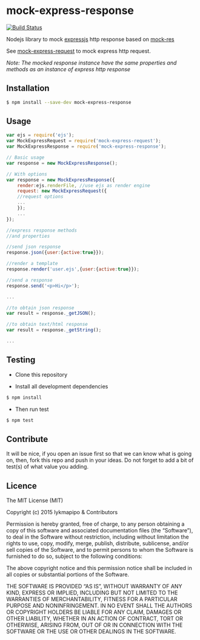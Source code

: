 # mock-express-response

[![Build Status](https://travis-ci.org/lykmapipo/mock-express-response.svg?branch=master)](https://travis-ci.org/lykmapipo/mock-express-response)

Nodejs library to mock [expressjs](https://github.com/strongloop/express/) http response based on [mock-res](https://github.com/diachedelic/mock-res)

See [mock-express-request](https://github.com/lykmapipo/mock-express-request) to mock express http request.

*Note: The mocked response instance have the same properties and methods as an instance of express http response*

## Installation
```sh
$ npm install --save-dev mock-express-response
```

## Usage
```js
var ejs = require('ejs');
var MockExpressRequest = require('mock-express-request');
var MockExpressResponse = require('mock-express-response');

// Basic usage
var response = new MockExpressResponse();

// With options
var response = new MockExpressResponse({
    render:ejs.renderFile, //use ejs as render engine
    request: new MockExpressRequest({
    //request options
    ...
    });
    ...
});

//express response methods
//and properties

//send json response
response.json({user:{active:true}});

//render a template
response.render('user.ejs',{user:{active:true}});

//send a response
response.send('<p>Hi</p>');

...

//to obtain json response
var result = response._getJSON();

//to obtain text/html response
var result = response._getString();

...

```

## Testing
* Clone this repository

* Install all development dependencies
```sh
$ npm install
```

* Then run test
```sh
$ npm test
```


## Contribute
It will be nice, if you open an issue first so that we can know what is going on, then, fork this repo and push in your ideas. Do not forget to add a bit of test(s) of what value you adding.


## Licence
The MIT License (MIT)

Copyright (c) 2015 lykmapipo & Contributors

Permission is hereby granted, free of charge, to any person obtaining a copy of this software and associated documentation files (the “Software”), to deal in the Software without restriction, including without limitation the rights to use, copy, modify, merge, publish, distribute, sublicense, and/or sell copies of the Software, and to permit persons to whom the Software is furnished to do so, subject to the following conditions:

The above copyright notice and this permission notice shall be included in all copies or substantial portions of the Software.

THE SOFTWARE IS PROVIDED “AS IS”, WITHOUT WARRANTY OF ANY KIND, EXPRESS OR IMPLIED, INCLUDING BUT NOT LIMITED TO THE WARRANTIES OF MERCHANTABILITY, FITNESS FOR A PARTICULAR PURPOSE AND NONINFRINGEMENT. IN NO EVENT SHALL THE AUTHORS OR COPYRIGHT HOLDERS BE LIABLE FOR ANY CLAIM, DAMAGES OR OTHER LIABILITY, WHETHER IN AN ACTION OF CONTRACT, TORT OR OTHERWISE, ARISING FROM, OUT OF OR IN CONNECTION WITH THE SOFTWARE OR THE USE OR OTHER DEALINGS IN THE SOFTWARE. 